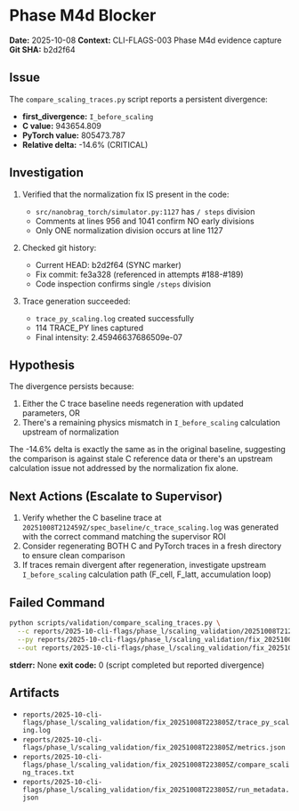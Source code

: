 # Phase M4d Blocker

**Date:** 2025-10-08
**Context:** CLI-FLAGS-003 Phase M4d evidence capture
**Git SHA:** b2d2f64

## Issue

The `compare_scaling_traces.py` script reports a persistent divergence:
- **first_divergence:** `I_before_scaling`
- **C value:** 943654.809
- **PyTorch value:** 805473.787
- **Relative delta:** -14.6% (CRITICAL)

## Investigation

1. Verified that the normalization fix IS present in the code:
   - `src/nanobrag_torch/simulator.py:1127` has `/ steps` division
   - Comments at lines 956 and 1041 confirm NO early divisions
   - Only ONE normalization division occurs at line 1127

2. Checked git history:
   - Current HEAD: b2d2f64 (SYNC marker)
   - Fix commit: fe3a328 (referenced in attempts #188-#189)
   - Code inspection confirms single `/steps` division

3. Trace generation succeeded:
   - `trace_py_scaling.log` created successfully
   - 114 TRACE_PY lines captured
   - Final intensity: 2.45946637686509e-07

## Hypothesis

The divergence persists because:
1. Either the C trace baseline needs regeneration with updated parameters, OR
2. There's a remaining physics mismatch in `I_before_scaling` calculation upstream of normalization

The -14.6% delta is exactly the same as in the original baseline, suggesting the comparison is against stale C reference data or there's an upstream calculation issue not addressed by the normalization fix alone.

## Next Actions (Escalate to Supervisor)

1. Verify whether the C baseline trace at `20251008T212459Z/spec_baseline/c_trace_scaling.log` was generated with the correct command matching the supervisor ROI
2. Consider regenerating BOTH C and PyTorch traces in a fresh directory to ensure clean comparison
3. If traces remain divergent after regeneration, investigate upstream `I_before_scaling` calculation path (F_cell, F_latt, accumulation loop)

## Failed Command

```bash
python scripts/validation/compare_scaling_traces.py \
  --c reports/2025-10-cli-flags/phase_l/scaling_validation/20251008T212459Z/spec_baseline/c_trace_scaling.log \
  --py reports/2025-10-cli-flags/phase_l/scaling_validation/fix_20251008T223805Z/trace_py_scaling.log \
  --out reports/2025-10-cli-flags/phase_l/scaling_validation/fix_20251008T223805Z/compare_scaling_traces.txt
```

**stderr:** None
**exit code:** 0 (script completed but reported divergence)

## Artifacts

- `reports/2025-10-cli-flags/phase_l/scaling_validation/fix_20251008T223805Z/trace_py_scaling.log`
- `reports/2025-10-cli-flags/phase_l/scaling_validation/fix_20251008T223805Z/metrics.json`
- `reports/2025-10-cli-flags/phase_l/scaling_validation/fix_20251008T223805Z/compare_scaling_traces.txt`
- `reports/2025-10-cli-flags/phase_l/scaling_validation/fix_20251008T223805Z/run_metadata.json`
